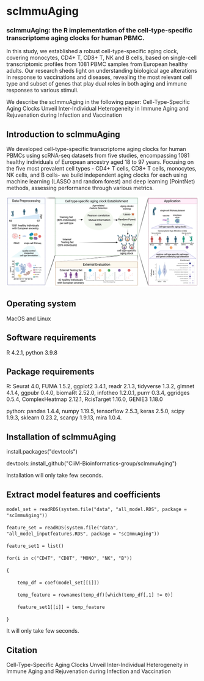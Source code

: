# scImmuAging
### scImmuAging: the R implementation of the cell-type-specific transcriptome aging clocks for human PBMC. 

In this study, we established a robust cell-type-specific aging clock, covering monocytes, CD4+ T, CD8+ T, NK and B cells, based on single-cell transcriptomic 
profiles from 1081 PBMC samples from European healthy adults. Our research sheds light on understanding biological age alterations in response to vaccinations 
and diseases, revealing the most relevant cell type and subset of genes that play dual roles in both aging and immune responses to various stimuli.

We describe the scImmuAging in the following paper: Cell-Type-Specific Aging Clocks Unveil Inter-Individual Heterogeneity in Immune Aging and Rejuvenation during Infection and Vaccination

## Introduction to scImmuAging
We developed cell-type-specific transcriptome aging clocks for human PBMCs using scRNA-seq datasets from five studies, encompassing 1081 healthy individuals of 
European ancestry aged 18 to 97 years. Focusing on the five most prevalent cell types - CD4+ T cells, CD8+ T cells, monocytes, NK cells, and B cells- we build 
independent aging clocks for each using machine learning (LASSO and random forest) and deep learning (PointNet) methods, assessing performance through various 
metrics.

![Workflow of scImmuAging](https://github.com/wenchaoli1007/HPscAC/blob/main/data/workflow.png)

## Operating system
MacOS and Linux

## Software requirements
R 4.2.1, python 3.9.8

## Package requirements
R: Seurat 4.0, FUMA 1.5.2, ggplot2 3.4.1, readr 2.1.3, tidyverse 1.3.2, glmnet 4.1.4, ggpubr 0.4.0, biomaRt 2.52.0, infotheo 1.2.0.1, purrr 0.3.4, ggridges 0.5.4, ComplexHeatmap 2.12.1, RcisTarget 1.16.0, GENIE3 1.18.0

python: pandas 1.4.4, numpy 1.19.5,  tensorflow 2.5.3, keras 2.5.0, scipy 1.9.3, sklearn 0.23.2, scanpy 1.9.13, mira 1.0.4.

## Installation of scImmuAging
install.packages("devtools")

devtools::install_github("CiiM-Bioinformatics-group/scImmuAging")

Installation will only take few seconds.

## Extract model features and coefficients 
    model_set = readRDS(system.file("data", "all_model.RDS", package = "scImmuAging"))

    feature_set = readRDS(system.file("data", "all_model_inputfeatures.RDS", package = "scImmuAging"))

    feature_set1 = list()

    for(i in c("CD4T", "CD8T", "MONO", "NK", "B"))

    {

        temp_df = coef(model_set[[i]])
  
        temp_feature = rownames(temp_df)[which(temp_df[,1] != 0)]
  
        feature_set1[[i]] = temp_feature
  
    }

It will only take few seconds.

## Citation
Cell-Type-Specific Aging Clocks Unveil Inter-Individual Heterogeneity in Immune Aging and Rejuvenation during Infection and Vaccination


